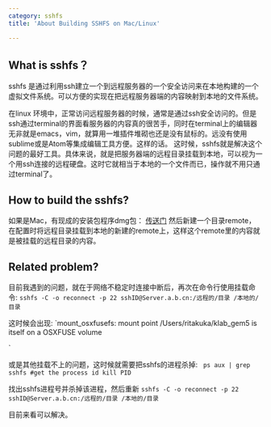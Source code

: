 ```yaml
---
category: sshfs
title: 'About Building SSHFS on Mac/Linux'

---
```


## What is sshfs？

sshfs 是通过利用ssh建立一个到远程服务器的一个安全访问来在本地构建的一个虚拟文件系统。可以方便的实现在把远程服务器端的内容映射到本地的文件系统。

在linux 环境中，正常访问远程服务器的时候，通常是通过ssh安全访问的。但是ssh通过terminal的界面看服务器的内容真的很苦手，同时在terminal上的编辑器无非就是emacs，vim，就算用一堆插件堆砌也还是没有鼠标的。远没有使用sublime或是Atom等集成编辑工具方便。这样的话。 这时候，sshfs就是解决这个问题的最好工具。具体来说，就是把服务器端的远程目录挂载到本地，可以视为一个用ssh连接的远程硬盘。这时它就相当于本地的一个文件而已，操作就不用只通过terminal了。

## How to build the sshfs?

如果是Mac，有现成的安装包程序dmg包：
[传送门]( https://code.google.com/archive/p/macfuse/downloads )
然后新建一个目录remote，在配置时将远程目录挂载到本地的新建的remote上，这样这个remote里的内容就是被挂载的远程目录的内容。

## Related problem?

目前我遇到的问题，就在于网络不稳定时连接中断后，再次在命令行使用挂载命令: `sshfs -C -o reconnect -p 22 sshID@Server.a.b.cn:/远程的/目录 /本地的/目录
`

这时候会出现: `mount_osxfusefs: mount point /Users/ritakuka/klab_gem5 is itself on a OSXFUSE volume

`

或是其他挂载不上的问题，这时候就需要把sshfs的进程杀掉: `  ps aux | grep sshfs #get the process id
    kill PID
`

找出sshfs进程号并杀掉该进程，然后重新 `sshfs -C -o reconnect -p 22 sshID@Server.a.b.cn:/远程的/目录 /本地的/目录`

目前来看可以解决。
